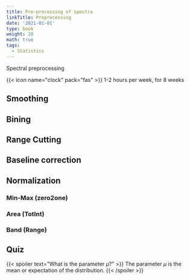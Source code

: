 ```yaml
---
title: Pre-processing of spectra
linkTitle: Preprocessing
date: '2021-01-01'
type: book
weight: 20
math: true
tags:
  - Statistics
---
```


Spectral preprocessing

<!--more-->

{{< icon name="clock" pack="fas" >}} 1-2 hours per week, for 8 weeks



## Smoothing

## Bining 

## Range Cutting

## Baseline correction

## Normalization
 
 ### Min-Max (zero2one)
 
 ### Area (TotInt)
 
 ### Band (Range)
 
 ### 
 
 

## Quiz

{{< spoiler text="What is the parameter $\mu$?" >}}
The parameter $\mu$ is the mean or expectation of the distribution.
{{< /spoiler >}}


